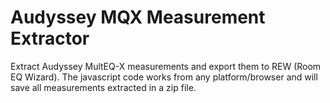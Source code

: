 # Audyssey MQX Measurement Extractor
Extract Audyssey MultEQ-X measurements and export them to REW (Room EQ Wizard). The javascript code works from any platform/browser and will save all measurements extracted in a zip file.
